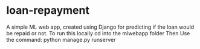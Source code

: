 # loan-repayment
A simple ML web app, created using Django for predicting if the loan would be repaid or not.
To run this locally cd into the mlwebapp folder
Then Use the command: python manage.py runserver
